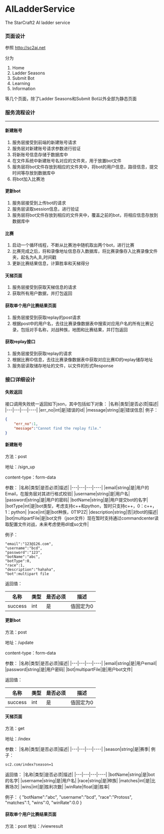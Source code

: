 # AILadderService
The StarCraft2 AI ladder service

### 页面设计

参照 <a href="http://sc2ai.net">http://sc2ai.net</a>

分为
1. Home
1. Ladder Seasons
1. Submit Bot
1. Learning
1. Information

等几个页面，除了Ladder Seasons和Submit Bot以外全部为静态页面

### 服务流程设计

-----------

#### 新建账号

1. 服务层接受到前端的新建账号请求
1. 服务层对新建账号请求参数进行验证
1. 将新账号信息存储于数据库中
1. 在文件系统中新建账号名对应的文件夹，用于放置bot文件
1. 服务层将bot文件存放到相应的文件夹中，将bot的用户信息，路径信息，提交时间等存放到数据库中
1. 将bot加入比赛池

#### 更新bot

1. 服务层接受到上传bot的请求
1. 服务层读取session信息，进行验证
1. 服务层将bot文件存放到相应的文件夹中，覆盖之前的bot，将相应信息存放到数据库中

#### 比赛
1. 启动一个循环线程，不断从比赛池中随机取出两个bot，进行比赛
1. 比赛完成之后，将和录像地址信息存入数据库，将比赛录像存入比赛录像文件夹，起名为A_B_时间戳
1. 更新比赛结果信息，计算胜率和天梯得分

#### 天梯页面
1. 服务层接受到获取天梯信息的请求
1. 获取所有用户数据，并打包返回

#### 获取单个用户比赛结果页面
1. 服务层接受到获取replay的post请求
1. 根据post中的用户名，去往比赛录像数据表中搜索对应用户名的所有比赛记录，包括对手名称，对战种族，地图和比赛结果，并打包返回

#### 获取replay接口
1. 服务层接受到获取replay的请求
1. 根据比赛ID信息，去往比赛录像数据表中获取对应比赛ID的replay储存地址
1. 服务层读取储存地址的文件，以文件的形式Response

### 接口详细设计

#### 失败返回
接口调用失败统一返回如下json，其中包括如下对象：
|名称|类型|是否必须|描述|
|---|---|---|----|
|err_no|int|是|错误的id|
|message|string|是|错误信息|
例子：
```json
{
    "err_no":1,
    "message":"Cannot find the replay file."
}
```
#### 新建账号
方法：post

地址：/sign_up

content-type：form-data

参数：
|名称|类型|是否必须|描述|
|---|---|---|----|
|email|string|是|用户的Email，在服务层对其进行格式校验|
|username|string|是|用户名|
|password|string|是|用户的密码|
|botName|string|是|用户提交bot的名字|
|botType|int|是|bot类型，考虑支持c++和python，暂时只支持c++，0：c++，1：python|
|race|int|是|bot种族，0T1P2Z|
|description|string|否|对bot的描述|
|bot|multipartFile|是|bot文件（json文件）现在暂时支持通过commandcenter读取配置文件对战，未来考虑使用dll或so文件|

例子：

    "email":"123@126.com",
    "username":"bcd",
    "password":"123",
    "botName":"abc",
    "botType":0,
    "race":1,
    "description":"hahaha",
    "bot":multipart file

返回值：

|名称|类型|是否必须|描述|
|---|---|---|----|
|success|int|是|值固定为0|



#### 更新bot

方法：post

地址：/update

content-type：form-data

参数：
|名称|类型|是否必须|描述|
|---|---|---|----|
|email|string|是|用户email|
|password|string|是|用户密码|
|bot|multipartFile|是|用户bot文件|

返回值：

|名称|类型|是否必须|描述|
|---|---|---|----|
|success|int|是|值固定为0|

#### 天梯页面

方法：get

地址：/index

参数：
|名称|类型|是否必须|描述|
|---|---|---|----|
|season|string|是|赛季|
例子：
```html
sc2.com/index?season=1
```

返回值：
|名称|类型|是否必须|描述|
|---|---|---|----|
|botName|string|是|bot的名字|
|username|string|是|用户名|
|race|string|是|种族|
|matches|int|是|比赛场次|
|wins|int|是|胜利次数|
|winRate|float|是|胜率|

例子：
{
    "botName":"abc",
    "username":"bcd",
    "race":"Protoss",
    "matches":1,
    "wins":0,
    "winRate":0.0
}

#### 获取单个用户比赛结果页面
方法：post
地址：/viewresult
